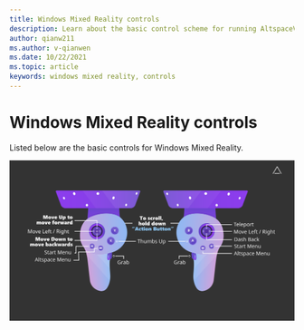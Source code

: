 ```yaml
---
title: Windows Mixed Reality controls
description: Learn about the basic control scheme for running AltspaceVR using Windows Mixed Reality motion controllers.
author: qianw211
ms.author: v-qianwen
ms.date: 10/22/2021
ms.topic: article
keywords: windows mixed reality, controls
---
```


# Windows Mixed Reality controls

Listed below are the basic controls for Windows Mixed Reality.

![Right and left windows mixed reality motion controllers with action callouts for each button and input mechanism](images/hp-reverb-g2-controls.svg)